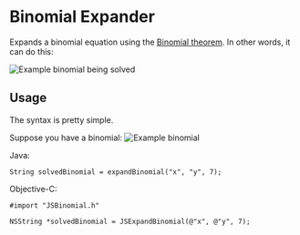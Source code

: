 # Binomial Expander

Expands a binomial equation using the [Binomial theorem](http://en.wikipedia.org/wiki/Binomial_theorem "Binomial theorem").
In other words, it can do this:

![Example binomial being solved](http://upload.wikimedia.org/math/1/f/6/1f6e45224b3aba34afe533831f4e7b89.png "Example binomial being solved")

## Usage

The syntax is pretty simple.

Suppose you have a binomial:
![Example binomial](http://gyazo.com/d3219f4eb69c21d41f03a116830ca2ee.png "Example binomial")

Java:

	String solvedBinomial = expandBinomial("x", "y", 7);

Objective-C:

	#import "JSBinomial.h"
	
	NSString *solvedBinomial = JSExpandBinomial(@"x", @"y", 7);
